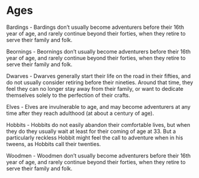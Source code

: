 # Ages

Bardings - Bardings don’t usually become adventurers before their 16th year of age, and rarely continue beyond their forties, 
when they retire to serve their family and folk.

Beornings - Beornings don’t usually become adventurers before their 16th year of age, and rarely continue beyond their forties, 
when they retire to serve their family and folk. 

Dwarves - Dwarves generally start their life on the road in their fifties, and do not usually consider retiring before their nineties. 
Around that time, they feel they can no longer stay away from their family, or want to dedicate themselves solely to the perfection 
of their crafts. 

Elves - Elves are invulnerable to age, and may become adventurers at any time after they reach adulthood (at about a century of age).

Hobbits - Hobbits do not easily abandon their comfortable lives, but when they do they usually wait at least for their coming of age at 33. 
But a particularly reckless Hobbit might feel the call to adventure when in his tweens, as Hobbits call their twenties.

Woodmen - Woodmen don’t usually become adventurers before their 16th year of age, and rarely continue beyond their forties, 
when they retire to serve their family and folk.
